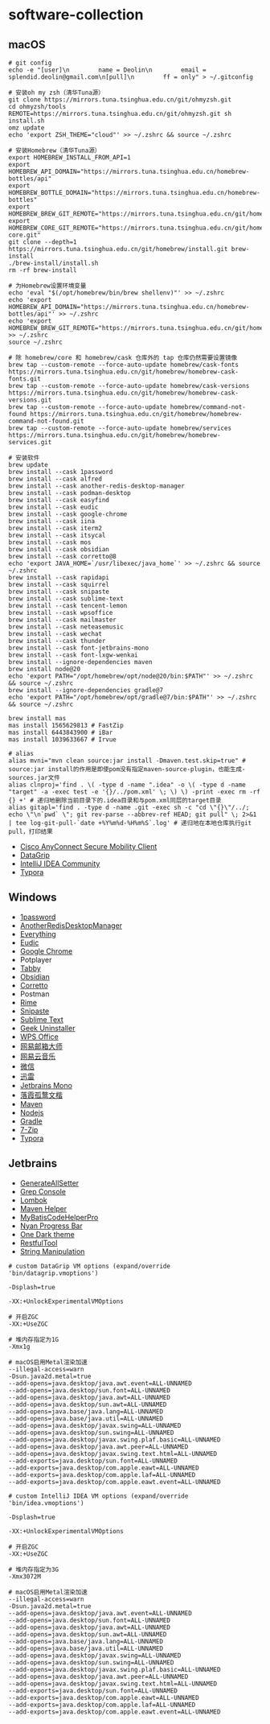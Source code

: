 # software-collection

## macOS

```shell
# git config
echo -e "[user]\n        name = Deolin\n        email = splendid.deolin@gmail.com\n[pull]\n        ff = only" > ~/.gitconfig

# 安装oh my zsh（清华Tuna源）
git clone https://mirrors.tuna.tsinghua.edu.cn/git/ohmyzsh.git
cd ohmyzsh/tools
REMOTE=https://mirrors.tuna.tsinghua.edu.cn/git/ohmyzsh.git sh install.sh
omz update
echo 'export ZSH_THEME="cloud"' >> ~/.zshrc && source ~/.zshrc

# 安装Homebrew（清华Tuna源）
export HOMEBREW_INSTALL_FROM_API=1
export HOMEBREW_API_DOMAIN="https://mirrors.tuna.tsinghua.edu.cn/homebrew-bottles/api"
export HOMEBREW_BOTTLE_DOMAIN="https://mirrors.tuna.tsinghua.edu.cn/homebrew-bottles"
export HOMEBREW_BREW_GIT_REMOTE="https://mirrors.tuna.tsinghua.edu.cn/git/homebrew/brew.git"
export HOMEBREW_CORE_GIT_REMOTE="https://mirrors.tuna.tsinghua.edu.cn/git/homebrew/homebrew-core.git"
git clone --depth=1 https://mirrors.tuna.tsinghua.edu.cn/git/homebrew/install.git brew-install
./brew-install/install.sh
rm -rf brew-install

# 为Homebrew设置环境变量
echo 'eval "$(/opt/homebrew/bin/brew shellenv)"' >> ~/.zshrc
echo 'export HOMEBREW_API_DOMAIN="https://mirrors.tuna.tsinghua.edu.cn/homebrew-bottles/api"' >> ~/.zshrc 
echo 'export HOMEBREW_BREW_GIT_REMOTE="https://mirrors.tuna.tsinghua.edu.cn/git/homebrew/brew.git"' >> ~/.zshrc 
source ~/.zshrc

# 除 homebrew/core 和 homebrew/cask 仓库外的 tap 仓库仍然需要设置镜像
brew tap --custom-remote --force-auto-update homebrew/cask-fonts https://mirrors.tuna.tsinghua.edu.cn/git/homebrew/homebrew-cask-fonts.git
brew tap --custom-remote --force-auto-update homebrew/cask-versions https://mirrors.tuna.tsinghua.edu.cn/git/homebrew/homebrew-cask-versions.git
brew tap --custom-remote --force-auto-update homebrew/command-not-found https://mirrors.tuna.tsinghua.edu.cn/git/homebrew/homebrew-command-not-found.git
brew tap --custom-remote --force-auto-update homebrew/services https://mirrors.tuna.tsinghua.edu.cn/git/homebrew/homebrew-services.git

# 安装软件
brew update
brew install --cask 1password
brew install --cask alfred
brew install --cask another-redis-desktop-manager
brew install --cask podman-desktop
brew install --cask easyfind
brew install --cask eudic
brew install --cask google-chrome
brew install --cask iina
brew install --cask iterm2
brew install --cask itsycal
brew install --cask mos
brew install --cask obsidian
brew install --cask corretto@8
echo 'export JAVA_HOME=`/usr/libexec/java_home`' >> ~/.zshrc && source ~/.zshrc
brew install --cask rapidapi
brew install --cask squirrel
brew install --cask snipaste
brew install --cask sublime-text
brew install --cask tencent-lemon
brew install --cask wpsoffice
brew install --cask mailmaster
brew install --cask neteasemusic
brew install --cask wechat
brew install --cask thunder
brew install --cask font-jetbrains-mono
brew install --cask font-lxgw-wenkai
brew install --ignore-dependencies maven
brew install node@20
echo 'export PATH="/opt/homebrew/opt/node@20/bin:$PATH"' >> ~/.zshrc && source ~/.zshrc
brew install --ignore-dependencies gradle@7
echo 'export PATH="/opt/homebrew/opt/gradle@7/bin:$PATH"' >> ~/.zshrc && source ~/.zshrc

brew install mas
mas install 1565629813 # FastZip
mas install 6443843900 # iBar
mas install 1039633667 # Irvue

# alias
alias mvni="mvn clean source:jar install -Dmaven.test.skip=true" # source:jar install的作用是即使pom没有指定maven-source-plugin，也能生成-sources.jar文件
alias clnproj='find . \( -type d -name ".idea" -o \( -type d -name "target" -a -exec test -e '{}/../pom.xml' \; \) \) -print -exec rm -rf {} +' # 递归地删除当前目录下的.idea目录和与pom.xml同层的target目录
alias gitapl='find . -type d -name .git -exec sh -c "cd \"{}\"/../; echo \"\n`pwd` \"; git rev-parse --abbrev-ref HEAD; git pull" \; 2>&1 | tee log-git-pull-`date +%Y%m%d-%H%m%S`.log' # 递归地在本地仓库执行git pull，打印结果
```

- [Cisco AnyConnect Secure Mobility Client](https://download.syxrzs.cn/anyconnect-4.8.00175.dmg)
- [DataGrip](https://www.jetbrains.com/datagrip/download/#section=mac)
- [IntelliJ IDEA Community](https://www.jetbrains.com/idea/download/?section=mac)
- [Typora](https://github.com/iuxt/src/releases/download/2.0/typora-0-11-18.dmg)

## Windows

- [1password](https://1password.com/zh-cn/downloads/windows/)
- [AnotherRedisDesktopManager](https://github.com/qishibo/AnotherRedisDesktopManager/releases)
- [Everything](https://www.voidtools.com/zh-cn/downloads/)
- [Eudic](https://www.eudic.net/v4/en/app/download)
- [Google Chrome](https://www.google.com/intl/zh-CN/chrome/)
- Potplayer
- [Tabby](https://github.com/Eugeny/tabby/releases/tag/v1.0.208)
- [Obsidian](https://obsidian.md/download)
- [Corretto](https://docs.aws.amazon.com/corretto/latest/corretto-8-ug/downloads-list.html)
- Postman
- [Rime](https://rime.im/download/)
- [Snipaste](https://www.snipaste.com/download.html)
- [Sublime Text](https://www.sublimetext.com/download)
- [Geek Uninstaller](https://geekuninstaller.com/download)
- [WPS Office](https://www.wps.cn/)
- [网易邮箱大师](https://dashi.163.com/)
- [网易云音乐](https://music.163.com/#/download)
- [微信](https://windows.weixin.qq.com/?lang=zh_CN)
- [迅雷](https://pc.xunlei.com/)
- [Jetbrains Mono](https://www.jetbrains.com/lp/mono/)
- [落霞孤鹜文楷](https://github.com/lxgw/LxgwWenKai/releases)
- [Maven](https://maven.apache.org/download.cgi)
- [Nodejs](https://nodejs.org/dist/v20.15.0/node-v20.15.0-x64.msi)
- [Gradle](https://gradle.org/releases/)
- [7-Zip](https://www.7-zip.org/download.html)
- [Typora](https://github.com/iuxt/src/releases/download/2.0/typora-setup-x64_0.9.96.exe)


## Jetbrains

- [GenerateAllSetter](https://plugins.jetbrains.com/plugin/9360-generateallsetter)
- [Grep Console](https://plugins.jetbrains.com/plugin/7125-grep-console)
- [Lombok](https://plugins.jetbrains.com/plugin/6317-lombok)
- [Maven Helper](https://plugins.jetbrains.com/plugin/7179-maven-helper)
- [MyBatisCodeHelperPro](https://plugins.jetbrains.com/plugin/9837-mybatiscodehelperpro)
- [Nyan Progress Bar](https://plugins.jetbrains.com/plugin/8575-nyan-progress-bar)
- [One Dark theme](https://plugins.jetbrains.com/plugin/11938-one-dark-theme)
- [RestfulTool](https://plugins.jetbrains.com/plugin/14280-restfultool)
- [String Manipulation](https://plugins.jetbrains.com/plugin/2162-string-manipulation)

```vm
# custom DataGrip VM options (expand/override 'bin/datagrip.vmoptions')

-Dsplash=true

-XX:+UnlockExperimentalVMOptions

# 开启ZGC
-XX:+UseZGC

# 堆内存指定为1G
-Xmx1g

# macOS启用Metal渲染加速
--illegal-access=warn
-Dsun.java2d.metal=true
--add-opens=java.desktop/java.awt.event=ALL-UNNAMED
--add-opens=java.desktop/sun.font=ALL-UNNAMED
--add-opens=java.desktop/java.awt=ALL-UNNAMED
--add-opens=java.desktop/sun.awt=ALL-UNNAMED
--add-opens=java.base/java.lang=ALL-UNNAMED
--add-opens=java.base/java.util=ALL-UNNAMED
--add-opens=java.desktop/javax.swing=ALL-UNNAMED
--add-opens=java.desktop/sun.swing=ALL-UNNAMED
--add-opens=java.desktop/javax.swing.plaf.basic=ALL-UNNAMED
--add-opens=java.desktop/java.awt.peer=ALL-UNNAMED
--add-opens=java.desktop/javax.swing.text.html=ALL-UNNAMED
--add-exports=java.desktop/sun.font=ALL-UNNAMED
--add-exports=java.desktop/com.apple.eawt=ALL-UNNAMED
--add-exports=java.desktop/com.apple.laf=ALL-UNNAMED
--add-exports=java.desktop/com.apple.eawt.event=ALL-UNNAMED
```

```
# custom IntelliJ IDEA VM options (expand/override 'bin/idea.vmoptions')

-Dsplash=true

-XX:+UnlockExperimentalVMOptions

# 开启ZGC
-XX:+UseZGC

# 堆内存指定为3G
-Xmx3072M

# macOS启用Metal渲染加速
--illegal-access=warn
-Dsun.java2d.metal=true
--add-opens=java.desktop/java.awt.event=ALL-UNNAMED
--add-opens=java.desktop/sun.font=ALL-UNNAMED
--add-opens=java.desktop/java.awt=ALL-UNNAMED
--add-opens=java.desktop/sun.awt=ALL-UNNAMED
--add-opens=java.base/java.lang=ALL-UNNAMED
--add-opens=java.base/java.util=ALL-UNNAMED
--add-opens=java.desktop/javax.swing=ALL-UNNAMED
--add-opens=java.desktop/sun.swing=ALL-UNNAMED
--add-opens=java.desktop/javax.swing.plaf.basic=ALL-UNNAMED
--add-opens=java.desktop/java.awt.peer=ALL-UNNAMED
--add-opens=java.desktop/javax.swing.text.html=ALL-UNNAMED
--add-exports=java.desktop/sun.font=ALL-UNNAMED
--add-exports=java.desktop/com.apple.eawt=ALL-UNNAMED
--add-exports=java.desktop/com.apple.laf=ALL-UNNAMED
--add-exports=java.desktop/com.apple.eawt.event=ALL-UNNAMED
```
